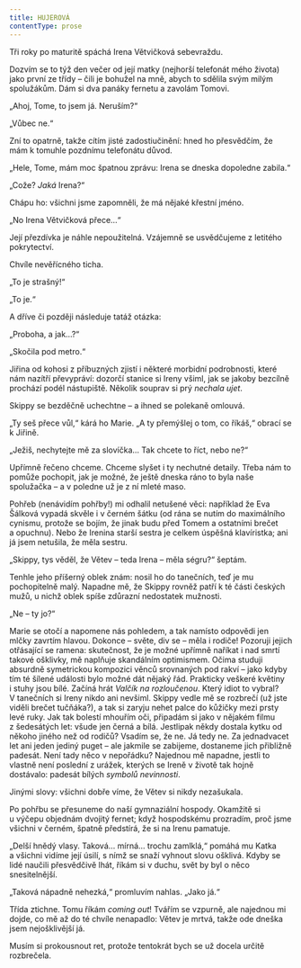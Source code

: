 ```yaml
---
title: HUJEROVÁ
contentType: prose
---
```


  

Tři roky po maturitě spáchá Irena Větvičková sebevraždu.

Dozvím se to týž den večer od její matky (nejhorší telefonát mého života) jako první ze třídy – čili je bohužel na mně, abych to sdělila svým milým spolužákům. Dám si dva panáky fernetu a zavolám Tomovi.

„Ahoj, Tome, to jsem já. Neruším?“

„Vůbec ne.“

Zní to opatrně, takže cítím jisté zadostiučinění: hned ho přesvědčím, že mám k tomuhle pozdnímu telefonátu důvod.

„Hele, Tome, mám moc špatnou zprávu: Irena se dneska dopoledne zabila.“

„Cože? _Jaká_ Irena?“

Chápu ho: všichni jsme zapomněli, že má nějaké křestní jméno.

„No Irena Větvičková přece…“

Její přezdívka je náhle nepoužitelná. Vzájemně se usvědčujeme z letitého pokrytectví.

Chvíle nevěřícného ticha.

„To je strašný!“

„To je.“

A dříve či později následuje tatáž otázka:

„Proboha, a jak…?“

„Skočila pod metro.“

Jiřina od kohosi z příbuzných zjistí i některé morbidní podrobnosti, které nám nazítří převypráví: dozorčí stanice si Ireny všiml, jak se jakoby bezcílně prochází podél nástupiště. Několik souprav si prý _nechala ujet_.

Skippy se bezděčně uchechtne – a ihned se polekaně omlouvá.

„Ty seš přece vůl,“ kárá ho Marie. „A ty přemýšlej o tom, co říkáš,“ obrací se k Jiřině.

„Ježiš, nechytejte mě za slovíčka… Tak chcete to říct, nebo ne?“

Upřímně řečeno chceme. Chceme slyšet i ty nechutné detaily. Třeba nám to pomůže pochopit, jak je možné, že ještě dneska ráno to byla naše spolužačka – a v poledne už je z ní mleté maso.

  

Pohřeb (nenávidím pohřby!) mi odhalil netušené věci: například že Eva Šálková vypadá skvěle i v černém šátku (od rána se nutím do maximálního cynismu, protože se bojím, že jinak budu před Tomem a ostatními brečet a opuchnu). Nebo že Irenina starší sestra je celkem úspěšná klavíristka; ani já jsem netušila, že měla sestru.

„Skippy, tys věděl, že Větev – teda Irena – měla ségru?“ šeptám.

Tenhle jeho příšerný oblek znám: nosil ho do tanečních, teď je mu pochopitelně malý. Napadne mě, že Skippy rovněž patří k té části českých mužů, u nichž oblek spíše zdůrazní nedostatek mužnosti.

„Ne – ty jo?“

Marie se otočí a napomene nás pohledem, a tak namísto odpovědi jen mlčky zavrtím hlavou. Dokonce – světe, div se – měla i rodiče! Pozoruji jejich otřásající se ramena: skutečnost, že je možné upřímně naříkat i nad smrtí takové ošklivky, mě naplňuje skandálním optimismem. Očima studuji absurdně symetrickou kompozici věnců srovnaných pod rakví – jako kdyby tím té šílené události bylo možné dát nějaký řád. Prakticky veškeré květiny i stuhy jsou bílé. Začíná hrát _Valčík na rozloučenou_. Který idiot to vybral? V tanečních si Ireny nikdo ani nevšiml. Skippy vedle mě se rozbrečí (už jste viděli brečet tučňáka?), a tak si zaryju nehet palce do kůžičky mezi prsty levé ruky. Jak tak bolestí mhouřím oči, připadám si jako v nějakém filmu z šedesátých let: všude jen černá a bílá. Jestlipak někdy dostala kytku od někoho jiného než od rodičů? Vsadím se, že ne. Já tedy ne. Za jednadvacet let ani jeden jediný puget – ale jakmile se zabijeme, dostaneme jich přibližně padesát. Není tady něco v nepořádku? Najednou mě napadne, jestli to vlastně není poslední z urážek, kterých se Ireně v životě tak hojně dostávalo: padesát bílých _symbolů nevinnosti_.

Jinými slovy: všichni dobře víme, že Větev si nikdy nezašukala.

  

Po pohřbu se přesuneme do naší gymnaziální hospody. Okamžitě si u výčepu objednám dvojitý fernet; když hospodskému prozradím, proč jsme všichni v černém, špatně předstírá, že si na Irenu pamatuje.

„Delší hnědý vlasy. Taková… mírná… trochu zamlklá,“ pomáhá mu Katka a všichni vidíme její úsilí, s nímž se snaží vyhnout slovu ošklivá. Kdyby se lidé naučili přesvědčivě lhát, říkám si v duchu, svět by byl o něco snesitelnější.

„Taková nápadně nehezká,“ promluvím nahlas. „Jako já.“

Třída ztichne. Tomu říkám _coming out_! Tvářím se vzpurně, ale najednou mi dojde, co mě až do té chvíle nenapadlo: Větev je mrtvá, takže ode dneška jsem nejošklivější já.

Musím si prokousnout ret, protože tentokrát bych se už docela určitě rozbrečela.
